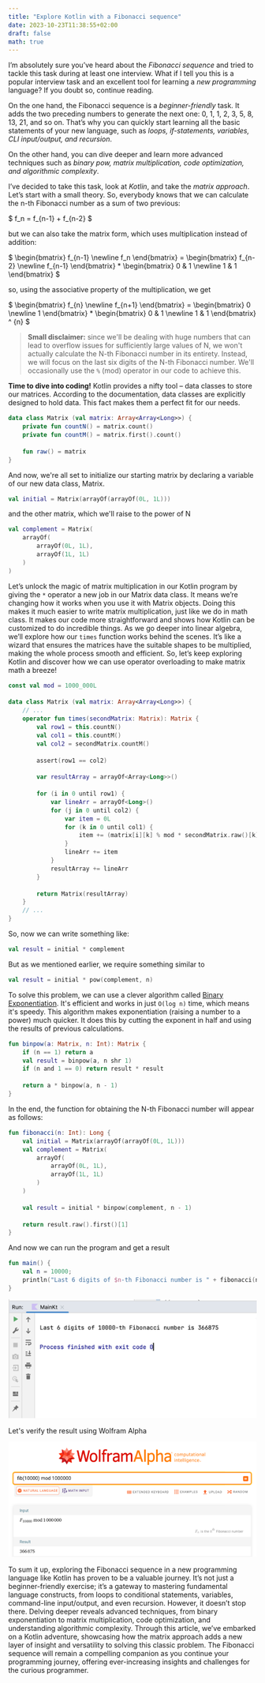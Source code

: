 ```yaml
---
title: "Explore Kotlin with a Fibonacci sequence"
date: 2023-10-23T11:38:55+02:00
draft: false
math: true
---
```


I’m absolutely sure you’ve heard about the *Fibonacci sequence* and tried to
tackle this task during at least one interview. What if I tell you this is a
popular interview task and an excellent tool for learning a *new programming*
language? If you doubt so, continue reading.

On the one hand, the Fibonacci sequence is a *beginner-friendly* task. It adds
the two preceding numbers to generate the next one: 0, 1, 1, 2, 3, 5, 8, 13,
21, and so on. That’s why you can quickly start learning all the basic statements
of your new language, such as *loops, if-statements, variables, CLI input/output,
and recursion*.

On the other hand, you can dive deeper and learn more advanced techniques such as
*binary pow, matrix multiplication, code optimization, and algorithmic complexity*.

I’ve decided to take this task, look at *Kotlin*, and take the *matrix approach*.
Let’s start with a small theory. So, everybody knows that we can calculate the
n-th Fibonacci number as a sum of two previous:

$
f_n = f_{n-1} + f_{n-2}
$

but we can also take the matrix form, which uses multiplication instead of addition:

$
\begin{bmatrix}
f_{n-1} \newline f_n
\end{bmatrix} =
\begin{bmatrix}
f_{n-2} \newline f_{n-1}
\end{bmatrix} * \begin{bmatrix}
0 & 1 \newline 1 & 1
\end{bmatrix}
$

so, using the associative property of the multiplication, we get

$
\begin{bmatrix}
f_{n} \newline f_{n+1}
\end{bmatrix} =
\begin{bmatrix}
0 \newline 1
\end{bmatrix} * \begin{bmatrix}
0 & 1 \newline 1 & 1
\end{bmatrix} ^ {n}
$

> **Small disclaimer:** since we'll be dealing with huge numbers that can lead to
> overflow issues for sufficiently large values of N, we won't actually calculate the N-th Fibonacci number in its
> entirety. Instead, we will focus on the last six digits of the N-th Fibonacci number. We'll occasionally use the `%`
> (mod) operator in our code to achieve this.

**Time to dive into coding!** Kotlin provides a nifty tool – data classes to store our matrices. According to the
documentation, data classes are explicitly designed to hold data. This fact makes them a perfect fit for our needs.

```kotlin
data class Matrix (val matrix: Array<Array<Long>>) {
    private fun countN() = matrix.count()
    private fun countM() = matrix.first().count()

    fun raw() = matrix
}
```

And now, we're all set to initialize our starting matrix by declaring a variable of our new data class, Matrix.
```kotlin
val initial = Matrix(arrayOf(arrayOf(0L, 1L)))
```

and the other matrix, which we'll raise to the power of N
```kotlin
val complement = Matrix(
    arrayOf(
        arrayOf(0L, 1L),
        arrayOf(1L, 1L)
    )
)
```

Let’s unlock the magic of matrix multiplication in our Kotlin program by giving the `*` operator a new 
job in our Matrix data class. It means we’re changing how it works when you use it with Matrix objects. 
Doing this makes it much easier to write matrix multiplication, just like we do in math class. It makes our 
code more straightforward and shows how Kotlin can be customized to do incredible things. 
As we go deeper into linear algebra, we’ll explore how our ` times ` function works behind the scenes. 
It’s like a wizard that ensures the matrices have the suitable shapes to be multiplied, making the whole 
process smooth and efficient. So, let’s keep exploring Kotlin and discover how we can use operator 
overloading to make matrix math a breeze!

```kotlin
const val mod = 1000_000L

data class Matrix (val matrix: Array<Array<Long>>) {
    // ...
    operator fun times(secondMatrix: Matrix): Matrix {
        val row1 = this.countN()
        val col1 = this.countM()
        val col2 = secondMatrix.countM()
    
        assert(row1 == col2)
    
        var resultArray = arrayOf<Array<Long>>()
    
        for (i in 0 until row1) {
            var lineArr = arrayOf<Long>()
            for (j in 0 until col2) {
                var item = 0L
                for (k in 0 until col1) {
                    item += (matrix[i][k] % mod * secondMatrix.raw()[k][j] % mod) % mod
                }
                lineArr += item
            }
            resultArray += lineArr
        }
    
        return Matrix(resultArray)
    }
    // ...
}
```

So, now we can write something like:
```kotlin
val result = initial * complement
```

But as we mentioned earlier, we require something similar to
```kotlin
val result = initial * pow(complement, n)
```

To solve this problem, we can use a clever algorithm called 
[Binary Exponentiation](https://cp-algorithms.com/algebra/binary-exp.html). It's efficient and works in just `O(log n)`
time, which means it's speedy. This algorithm makes exponentiation (raising a number to a power) much quicker. It does
this by cutting the exponent in half and using the results of previous calculations.

```kotlin
fun binpow(a: Matrix, n: Int): Matrix {
    if (n == 1) return a
    val result = binpow(a, n shr 1)
    if (n and 1 == 0) return result * result

    return a * binpow(a, n - 1)
}
```

In the end, the function for obtaining the N-th Fibonacci number will appear as follows:

```kotlin
fun fibonacci(n: Int): Long {
    val initial = Matrix(arrayOf(arrayOf(0L, 1L)))
    val complement = Matrix(
        arrayOf(
            arrayOf(0L, 1L),
            arrayOf(1L, 1L)
        )
    )

    val result = initial * binpow(complement, n - 1)

    return result.raw().first()[1]
}
```

And now we can run the program and get a result
```kotlin
fun main() {
    val n = 10000;
    println("Last 6 digits of $n-th Fibonacci number is " + fibonacci(n))
}
```

<p class="text-center">
    <img src="./ide.png" class="center" alt="Screenshot from the IDE"/>
</p>

Let's verify the result using Wolfram Alpha
<p class="text-center">
    <img src="./wolfram.png" class="center" alt="Screenshot from the WolframAlpha" />
</p>

To sum it up, exploring the Fibonacci sequence in a new programming language like Kotlin has proven to be a valuable journey.
It’s not just a beginner-friendly exercise; it’s a gateway to mastering fundamental language constructs,
from loops to conditional statements, variables, command-line input/output, and even recursion.
However, it doesn’t stop there. Delving deeper reveals advanced techniques, from binary exponentiation to
matrix multiplication, code optimization, and understanding algorithmic complexity. 
Through this article, we’ve embarked on a Kotlin adventure, showcasing how the matrix approach adds
a new layer of insight and versatility to solving this classic problem. 
The Fibonacci sequence will remain a compelling companion as you continue your programming journey,
offering ever-increasing insights and challenges for the curious programmer.
